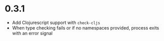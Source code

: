 # 0.3.1

- Add Clojurescript support with `check-cljs`
- When type checking fails or if no namespaces provided,
  process exits with an error signal
